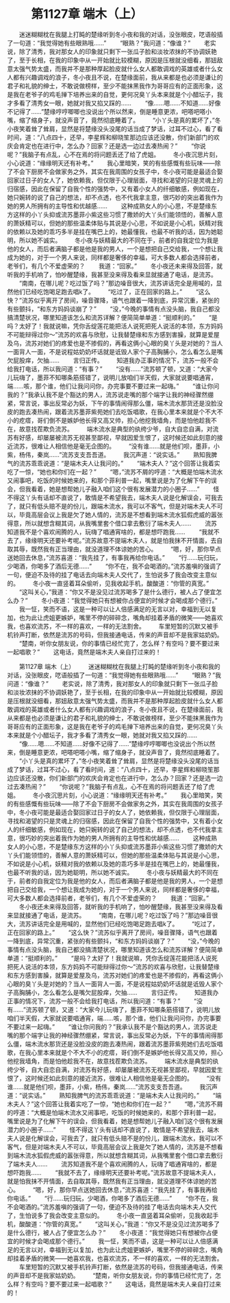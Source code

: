 # 　　第1127章 端木（上）
　　迷迷糊糊枕在我腿上打盹的楚缘听到冬小夜和我的对话，没张眼皮，呓语般插了一句道：“我觉得她有些眼熟哦……”
　　“眼熟？”我问道：“像谁？”
　　老实说，除了清秀，我对那女人的印象就只剩下一张瓜子脸和淡妆浓抹的不协调妖艳了，至于长相，在我的印象中从一开始就比较模糊，原因是压根就没细看，那妞敌意太强气势太盛，而我并不是那种厚起脸皮就什么女人都敢调戏的英雄或者什么女人都有兴趣调戏的浪子，冬小夜且不说，在楚缘面前，我从来都是也必须是谦让的君子和礼貌的绅士，不敢说做榜样，至少不能抹黑我作为哥哥应有的正面形象，这是我在老爷子的鸡毛掸下培养出来的自觉，更何况臭丫头本来就是个小醋坛子，我才多看了清秀女一眼，她就对我又掐又踩的……
　　“像……嗯……不知道……好像不记得了……”楚缘哼哼唧唧也没说出个所以然来，倒是睡意更浓，吧嗒吧嗒小嘴，缩了缩身子，就没声音了，竟然彻底睡着了。
　　“小丫头是真的累坏了，”冬小夜笑着耸了耸肩，显然是将楚缘没头没尾的话当成了梦话，过耳不过心，看了看时间，道：“八点四十，还早，李星辉和柳晓笙那边应该还没散，你们新部门的欢庆会肯定也在进行中，怎么办？回家？还是选一边过去凑热闹？”
　　“你说呢？”我脑子有点乱，心不在焉的将问题丢还了给了虎姐。
　　冬小夜沉思片刻，小心说道：“缘缘明天还有补考。”
　　我心里暗笑，笑的有些感慨有些玩味——除了不会下厨房不会做家务之外，其实在我周围的女孩子中，冬小夜可能是最适合娶回家过日子的女人了，她依赖我，但仅限于心理层面，寻找和渴望的只是灵魂上的归宿感，因此在保留了自我个性的强势中，又有着小女人的纤细敏感，例如现在，她只婉转的说了自己的想法，却不点透，也不代我拿主意，很巧妙的突出着我作为她的男人所拥有的主导性和优越感……
　　这种成熟女人的小心思，不是楚缘东方这样的小丫头抑或流苏墨菲小紫这些习惯了撒娇的大丫头们能领悟的，善解人意的萧妖精可以，但她的那些温柔体贴与其说是小心思，不如说是小心机，妖精对我的依赖以及她的乖巧多半是挂在嘴巴上的，她最懂我，也最不听我的话，因为她聪明，所以她不诚实。
　　冬小夜与妖精最大的不同在于，前者的自我定位为我是他的女人，而后者满脑子都是他是我的男人，一个是想把自己交给我，一个想让我成为她的，对于一个男人来说，同样都是奢侈的幸福，可大多数人都会选择前者，老爷们，有几个不爱虚荣的？
　　我道：“回家。”
　　冬小夜还未来得及回答，就听我的手机响了，怕吵醒楚缘，我甚至没来得及看来显就接通了电话，是流苏。
　　“南南，在哪儿呢？吃过饭了吗？”那边噪音很大，流苏讲话完全是用喊的，显然他们已经吃饱喝足跑去唱k了。
　　“吃过了，正在回家的路上。”
　　“这么快？”流苏似乎离开了房间，噪音骤降，语气也跟着一降到底，异常沉重，紧张的有些颤抖，“和东方妈妈谈崩了？”
　　“没，”今晚的事情有点没头脑，我自己都没搞清楚状况，哪里知道该怎么和流苏详解？便简简单单道：“挺顺利的。”
　　“是吗？太好了！我就说嘛，凭你舌绽莲花能把活人说死把死人说活的本领，东方妈妈不可能辩得过你～”流苏的欢喜与欣慰，让我替楚缘和东方感到害臊，就算是爱屋及乌，流苏对她们的疼爱也是不掺假的，再看这俩小心眼的臭丫头是对她的？当人一面背人一面，不是说程姑奶奶坏话就是诋毁人家个子高胸脯小，怎么看怎么是嘴欠屁股痒，欠抽……
　　言归正传。
　　知道我办正事的情况下，流苏一般不会给我打电话，所以我问道：“有事？”
　　“没有……”流苏顿了顿，又道：“大家今儿玩嗨了，墨菲不知哪条筋搭错了，说明儿放咱们半天假，大家就说要唱通宵，端……咳，那个谁，他们让我问问你，办完事要不要过来一起嗨。”
　　“谁让你问我的？”我承认我不是个豁达的男人，流苏说走嘴的那个端字让我的神经骤然绷紧，常言说，事出反常必为妖，下午的事情闹得那么僵，端木流水那货还是没脸没皮的跑去凑热闹，跟着流苏墨菲紫苑她们去吃饭唱歌，在我心里本来就是个不大不小的疙瘩，哥们倒不是嫉妒他长得又高又帅，担心他挖我墙角，而是怕他趁我不在，故意找茬欺负流苏。
　　端木流水是典型的纨绔少爷，自大自恋自满，对流苏有好感，却屡屡被流苏无视甚至鄙视，早就因爱生恨了，这时候还如此刻意的接近流苏，很难让人相信他是毫无企图的。
　　“没有谁……就是他们呗，墨菲，小紫，杨伟，秦岚……”流苏支支吾吾道。
　　我沉声道：“说实话。”
　　熟知我脾气的流苏乖乖说道：“是端木夫人让我问的。”
　　“端木夫人？”这个回答让我着实吃了一惊，“她也和你们在一起？”
　　“嗯，”流苏不屑的哼道：“大概是怕端木流水又闹事吧，吃饭的时候她来的，和那个菲利普一起，嘴里说是为了化解下午的误会，但我看着，她是想帮她儿子融入咱们这个很有发展潜力的小圈子……”
　　怪不得这丫头有话却不直说了，敢情是不希望我去，端木夫人说是化解误会，可我去了，就只有低头赔不是的份儿，跟端木流水，我可以不客气，但是对端木夫人不可以，毕竟高层会议上我是欠了她人情的，流苏是不想看到端木流水狐假虎威的嚣张得意，所以就想含糊其词，从我嘴里套个借口拿去敷衍了端木夫人……
　　流苏知道我不是个喜欢闹腾的人，玩嗨了唱通宵啥的，都是想吓跑我……
　　“我就不去了，缘缘明天还要补考呢。”流苏故意不提端木夫人，就是怕我抹不开情面，去自取其辱，既然我有正当理由，就没道理不体谅她的苦心。
　　“嗯，好，那你早点送她回去休息，”流苏喜道：“我先挂了，有事我再给你电话。”
　　“行……玩归玩，少喝酒，你喝多了酒后无德……”
　　“你不在，我不会喝酒的。”流苏羞嗔的强调了一句，便迫不及待的挂了电话去向端木夫人交代了，生怕说多了我会改变主意似的。
　　冬小夜一直竖着耳朵偷听，见我收起手机，酸酸道：“你管的真宽。”
　　“这叫关心，”我道：“你又不是没见过流苏喝多了是什么德行，被人占了便宜怎么办？”
　　冬小夜道：“我觉得她只有想被你占便宜的时候才会喝成那个德行。”
　　我一怔，笑而不语，这是一种可以让人倍感满足的无言以对，幸福到无以复加，也为此让虎姐更嫉妒，嘴里不停的碎碎念，嘴角却挂着矛盾的微笑——她喜欢我，也喜欢流苏，不一样的喜欢，一样的无法割舍。
　　车里短暂的沉默又被手机铃声打断，依然是流苏的号码，但我接通电话，传来的声音却不是我家姑奶奶。
　　“楚南，听你女朋友说，你的事情已经忙完了，怎么样？有空吗？要不要过来一起唱歌？”
　　这电话，竟然是端木夫人亲自打过来的！

　　第1127章 端木（上）
　　迷迷糊糊枕在我腿上打盹的楚缘听到冬小夜和我的对话，没张眼皮，呓语般插了一句道：“我觉得她有些眼熟哦……”
　　“眼熟？”我问道：“像谁？”
　　老实说，除了清秀，我对那女人的印象就只剩下一张瓜子脸和淡妆浓抹的不协调妖艳了，至于长相，在我的印象中从一开始就比较模糊，原因是压根就没细看，那妞敌意太强气势太盛，而我并不是那种厚起脸皮就什么女人都敢调戏的英雄或者什么女人都有兴趣调戏的浪子，冬小夜且不说，在楚缘面前，我从来都是也必须是谦让的君子和礼貌的绅士，不敢说做榜样，至少不能抹黑我作为哥哥应有的正面形象，这是我在老爷子的鸡毛掸下培养出来的自觉，更何况臭丫头本来就是个小醋坛子，我才多看了清秀女一眼，她就对我又掐又踩的……
　　“像……嗯……不知道……好像不记得了……”楚缘哼哼唧唧也没说出个所以然来，倒是睡意更浓，吧嗒吧嗒小嘴，缩了缩身子，就没声音了，竟然彻底睡着了。
　　“小丫头是真的累坏了，”冬小夜笑着耸了耸肩，显然是将楚缘没头没尾的话当成了梦话，过耳不过心，看了看时间，道：“八点四十，还早，李星辉和柳晓笙那边应该还没散，你们新部门的欢庆会肯定也在进行中，怎么办？回家？还是选一边过去凑热闹？”
　　“你说呢？”我脑子有点乱，心不在焉的将问题丢还了给了虎姐。
　　冬小夜沉思片刻，小心说道：“缘缘明天还有补考。”
　　我心里暗笑，笑的有些感慨有些玩味——除了不会下厨房不会做家务之外，其实在我周围的女孩子中，冬小夜可能是最适合娶回家过日子的女人了，她依赖我，但仅限于心理层面，寻找和渴望的只是灵魂上的归宿感，因此在保留了自我个性的强势中，又有着小女人的纤细敏感，例如现在，她只婉转的说了自己的想法，却不点透，也不代我拿主意，很巧妙的突出着我作为她的男人所拥有的主导性和优越感……
　　这种成熟女人的小心思，不是楚缘东方这样的小丫头抑或流苏墨菲小紫这些习惯了撒娇的大丫头们能领悟的，善解人意的萧妖精可以，但她的那些温柔体贴与其说是小心思，不如说是小心机，妖精对我的依赖以及她的乖巧多半是挂在嘴巴上的，她最懂我，也最不听我的话，因为她聪明，所以她不诚实。
　　冬小夜与妖精最大的不同在于，前者的自我定位为我是他的女人，而后者满脑子都是他是我的男人，一个是想把自己交给我，一个想让我成为她的，对于一个男人来说，同样都是奢侈的幸福，可大多数人都会选择前者，老爷们，有几个不爱虚荣的？
　　我道：“回家。”
　　冬小夜还未来得及回答，就听我的手机响了，怕吵醒楚缘，我甚至没来得及看来显就接通了电话，是流苏。
　　“南南，在哪儿呢？吃过饭了吗？”那边噪音很大，流苏讲话完全是用喊的，显然他们已经吃饱喝足跑去唱k了。
　　“吃过了，正在回家的路上。”
　　“这么快？”流苏似乎离开了房间，噪音骤降，语气也跟着一降到底，异常沉重，紧张的有些颤抖，“和东方妈妈谈崩了？”
　　“没，”今晚的事情有点没头脑，我自己都没搞清楚状况，哪里知道该怎么和流苏详解？便简简单单道：“挺顺利的。”
　　“是吗？太好了！我就说嘛，凭你舌绽莲花能把活人说死把死人说活的本领，东方妈妈不可能辩得过你～”流苏的欢喜与欣慰，让我替楚缘和东方感到害臊，就算是爱屋及乌，流苏对她们的疼爱也是不掺假的，再看这俩小心眼的臭丫头是对她的？当人一面背人一面，不是说程姑奶奶坏话就是诋毁人家个子高胸脯小，怎么看怎么是嘴欠屁股痒，欠抽……
　　言归正传。
　　知道我办正事的情况下，流苏一般不会给我打电话，所以我问道：“有事？”
　　“没有……”流苏顿了顿，又道：“大家今儿玩嗨了，墨菲不知哪条筋搭错了，说明儿放咱们半天假，大家就说要唱通宵，端……咳，那个谁，他们让我问问你，办完事要不要过来一起嗨。”
　　“谁让你问我的？”我承认我不是个豁达的男人，流苏说走嘴的那个端字让我的神经骤然绷紧，常言说，事出反常必为妖，下午的事情闹得那么僵，端木流水那货还是没脸没皮的跑去凑热闹，跟着流苏墨菲紫苑她们去吃饭唱歌，在我心里本来就是个不大不小的疙瘩，哥们倒不是嫉妒他长得又高又帅，担心他挖我墙角，而是怕他趁我不在，故意找茬欺负流苏。
　　端木流水是典型的纨绔少爷，自大自恋自满，对流苏有好感，却屡屡被流苏无视甚至鄙视，早就因爱生恨了，这时候还如此刻意的接近流苏，很难让人相信他是毫无企图的。
　　“没有谁……就是他们呗，墨菲，小紫，杨伟，秦岚……”流苏支支吾吾道。
　　我沉声道：“说实话。”
　　熟知我脾气的流苏乖乖说道：“是端木夫人让我问的。”
　　“端木夫人？”这个回答让我着实吃了一惊，“她也和你们在一起？”
　　“嗯，”流苏不屑的哼道：“大概是怕端木流水又闹事吧，吃饭的时候她来的，和那个菲利普一起，嘴里说是为了化解下午的误会，但我看着，她是想帮她儿子融入咱们这个很有发展潜力的小圈子……”
　　怪不得这丫头有话却不直说了，敢情是不希望我去，端木夫人说是化解误会，可我去了，就只有低头赔不是的份儿，跟端木流水，我可以不客气，但是对端木夫人不可以，毕竟高层会议上我是欠了她人情的，流苏是不想看到端木流水狐假虎威的嚣张得意，所以就想含糊其词，从我嘴里套个借口拿去敷衍了端木夫人……
　　流苏知道我不是个喜欢闹腾的人，玩嗨了唱通宵啥的，都是想吓跑我……
　　“我就不去了，缘缘明天还要补考呢。”流苏故意不提端木夫人，就是怕我抹不开情面，去自取其辱，既然我有正当理由，就没道理不体谅她的苦心。
　　“嗯，好，那你早点送她回去休息，”流苏喜道：“我先挂了，有事我再给你电话。”
　　“行……玩归玩，少喝酒，你喝多了酒后无德……”
　　“你不在，我不会喝酒的。”流苏羞嗔的强调了一句，便迫不及待的挂了电话去向端木夫人交代了，生怕说多了我会改变主意似的。
　　冬小夜一直竖着耳朵偷听，见我收起手机，酸酸道：“你管的真宽。”
　　“这叫关心，”我道：“你又不是没见过流苏喝多了是什么德行，被人占了便宜怎么办？”
　　冬小夜道：“我觉得她只有想被你占便宜的时候才会喝成那个德行。”
　　我一怔，笑而不语，这是一种可以让人倍感满足的无言以对，幸福到无以复加，也为此让虎姐更嫉妒，嘴里不停的碎碎念，嘴角却挂着矛盾的微笑——她喜欢我，也喜欢流苏，不一样的喜欢，一样的无法割舍。
　　车里短暂的沉默又被手机铃声打断，依然是流苏的号码，但我接通电话，传来的声音却不是我家姑奶奶。
　　“楚南，听你女朋友说，你的事情已经忙完了，怎么样？有空吗？要不要过来一起唱歌？”
　　这电话，竟然是端木夫人亲自打过来的！
